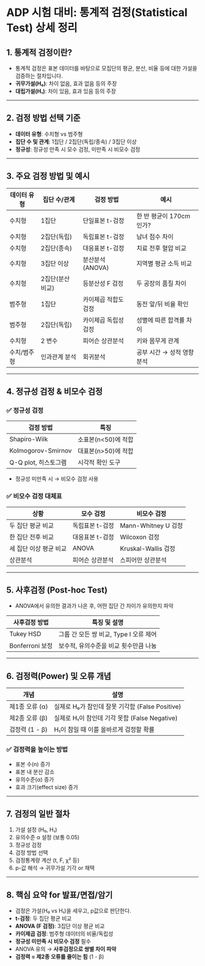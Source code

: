 # ADP 시험 대비: 통계적 검정(Statistical Test) 상세 정리

## 1. 통계적 검정이란?

- 통계적 검정은 표본 데이터를 바탕으로 모집단의 평균, 분산, 비율 등에 대한 가설을 검증하는 절차입니다.
- **귀무가설(H₀)**: 차이 없음, 효과 없음 등의 주장
- **대립가설(H₁)**: 차이 있음, 효과 있음 등의 주장

---

## 2. 검정 방법 선택 기준

- **데이터 유형**: 수치형 vs 범주형
- **집단 수 및 관계**: 1집단 / 2집단(독립/종속) / 3집단 이상
- **정규성**: 정규성 만족 시 모수 검정, 미만족 시 비모수 검정

---

## 3. 주요 검정 방법 및 예시

| 데이터 유형 | 집단 수/관계     | 검정 방법              | 예시                           |
|-------------|------------------|------------------------|--------------------------------|
| 수치형      | 1집단            | 단일표본 t-검정        | 한 반 평균이 170cm인가?        |
| 수치형      | 2집단(독립)      | 독립표본 t-검정        | 남녀 점수 차이                 |
| 수치형      | 2집단(종속)      | 대응표본 t-검정        | 치료 전후 혈압 비교            |
| 수치형      | 3집단 이상       | 분산분석(ANOVA)        | 지역별 평균 소득 비교          |
| 수치형      | 2집단(분산 비교) | 등분산성 F 검정        | 두 공장의 품질 차이            |
| 범주형      | 1집단            | 카이제곱 적합도 검정   | 동전 앞/뒤 비율 확인           |
| 범주형      | 2집단(독립)      | 카이제곱 독립성 검정   | 성별에 따른 합격률 차이        |
| 수치형      | 2 변수           | 피어슨 상관분석        | 키와 몸무게 관계               |
| 수치/범주형 | 인과관계 분석    | 회귀분석                | 공부 시간 → 성적 영향 분석     |

---

## 4. 정규성 검정 & 비모수 검정

### ✅ 정규성 검정

| 검정 방법              | 특징                          |
|------------------------|-------------------------------|
| Shapiro-Wilk           | 소표본(n<50)에 적합           |
| Kolmogorov-Smirnov     | 대표본(n>50)에 적합           |
| Q-Q plot, 히스토그램   | 시각적 확인 도구              |

- 정규성 미만족 시 → 비모수 검정 사용

### ✅ 비모수 검정 대체표

| 상황                 | 모수 검정          | 비모수 검정            |
|----------------------|--------------------|------------------------|
| 두 집단 평균 비교     | 독립표본 t-검정     | Mann-Whitney U 검정     |
| 한 집단 전후 비교     | 대응표본 t-검정     | Wilcoxon 검정           |
| 세 집단 이상 평균 비교| ANOVA              | Kruskal-Wallis 검정     |
| 상관분석             | 피어슨 상관분석     | 스피어만 상관분석       |

---

## 5. 사후검정 (Post-hoc Test)

- ANOVA에서 유의한 결과가 나온 후, 어떤 집단 간 차이가 유의한지 파악

| 사후검정 방법      | 특징 및 설명                               |
|------------------|------------------------------------------|
| Tukey HSD        | 그룹 간 모든 쌍 비교, Type I 오류 제어       |
| Bonferroni 보정   | 보수적, 유의수준을 비교 횟수만큼 나눔        |

---

## 6. 검정력(Power) 및 오류 개념

| 개념             | 설명                                       |
|------------------|--------------------------------------------|
| 제1종 오류 (α)    | 실제로 H₀가 참인데 잘못 기각함 (False Positive) |
| 제2종 오류 (β)    | 실제로 H₁이 참인데 기각 못함 (False Negative)  |
| 검정력 (1 - β)    | H₁이 참일 때 이를 올바르게 검정할 확률          |

### ✅ 검정력을 높이는 방법
- 표본 수(n) 증가
- 표본 내 분산 감소
- 유의수준(α) 증가
- 효과 크기(effect size) 증가

---

## 7. 검정의 일반 절차

1. 가설 설정 (H₀, H₁)
2. 유의수준 α 설정 (보통 0.05)
3. 정규성 검정
4. 검정 방법 선택
5. 검정통계량 계산 (t, F, χ² 등)
6. p-값 해석 → 귀무가설 기각 or 채택

---

## 8. 핵심 요약 for 발표/면접/암기

- 검정은 가설(H₀ vs H₁)을 세우고, p값으로 판단한다.
- **t-검정**: 두 집단 평균 비교
- **ANOVA (F 검정)**: 3집단 이상 평균 비교
- **카이제곱 검정**: 범주형 데이터의 비율/독립성
- **정규성 미만족 시 비모수 검정** 필수
- ANOVA 유의 → **사후검정으로 쌍별 차이 파악**
- **검정력 = 제2종 오류를 줄이는 힘** (1 - β)

